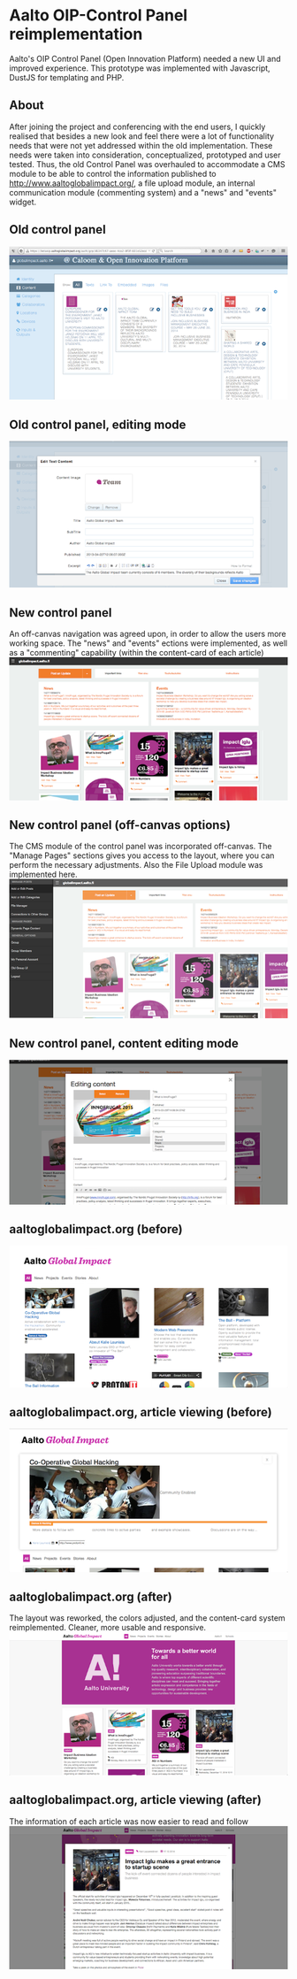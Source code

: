 # Aalto OIP-Control Panel reimplementation
Aalto's OIP Control Panel (Open Innovation Platform) needed a new UI and improved experience. This prototype was implemented with Javascript, DustJS for templating and PHP.

About
-----
After joining the project and conferencing with the end users,  I quickly realised that besides a new look and feel there were a lot of functionality needs that were not yet addressed within the old implementation. These needs were taken into consideration, conceptualized, prototyped and user tested. Thus, the old Control Panel was overhauled to accommodate a CMS module to be able to control the information published to http://www.aaltoglobalimpact.org/, a file upload module, an internal communication module (commenting system) and a "news" and "events" widget. 

Old control panel
-----
![cpold](images/cpbefore.png)

Old control panel, editing mode
-----
![cpediting](images/cpediting-before.png)

New control panel
-----
An off-canvas navigation was agreed upon, in order to allow the users more working space. The "news" and "events" ections were implemented, as well as a "commenting" capability (within the content-card of each article)
![cpnew](images/newcp.png)

New control panel (off-canvas options)
-----
The CMS module of the control panel was incorporated off-canvas. The "Manage Pages" sections gives you access to the layout, where you can perform the necessary adjustments. Also the File Upload module was implemented here. 
![cpoffcanvas](images/newcpffcanvas.png)

New control panel, content editing mode
-----
![cpediting](images/newcpcontentediting.png)

aaltoglobalimpact.org (before)
-----
![agibefore](images/publicbefore.png)

aaltoglobalimpact.org, article viewing (before)
-----
![agiarticle](images/publicbeforearticle.png)

aaltoglobalimpact.org (after)
-----
The layout was reworked, the colors adjusted, and the content-card system reimplemented. Cleaner, more usable and responsive.
![agiafter](images/publicnew.png)

aaltoglobalimpact.org, article viewing (after)
-----
The information of each article was now easier to read and follow
![agiarticleafter](images/publicnewarticle.png)

